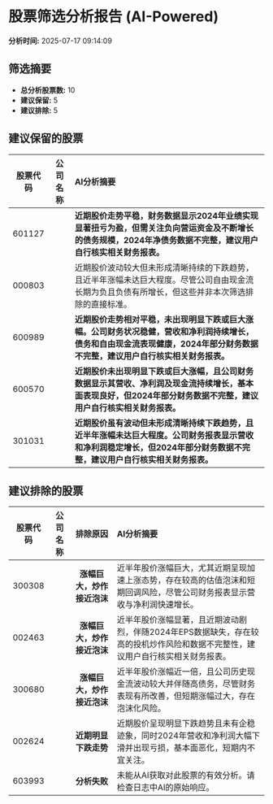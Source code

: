 # 股票筛选分析报告 (AI-Powered)

**分析时间:** 2025-07-17 09:14:09

## 筛选摘要

- **总分析股票数:** 10
- **建议保留:** 5
- **建议排除:** 5

## 建议保留的股票

| 股票代码 | 公司名称 | AI分析摘要 |
|:---:|:---:|:---|
| 601127 |  | **近期股价走势平稳，财务数据显示2024年业绩实现显著扭亏为盈，但需关注负向营运资金及不断增长的债务规模，2024年净债务数据不完整，建议用户自行核实相关财务报表。** |
| 000803 |  | 近期股价波动较大但未形成清晰持续的下跌趋势，且近半年涨幅未达巨大程度。尽管公司自由现金流长期为负且负债有所增长，但这些并非本次筛选排除的直接标准。 |
| 600989 |  | **近期股价走势相对平稳，未出现明显下跌或巨大涨幅。公司财务状况稳健，营收和净利润持续增长，债务和自由现金流表现健康，2024年部分财务数据不完整，建议用户自行核实相关财务报表。** |
| 600570 |  | **近期股价未出现明显下跌或巨大涨幅，且公司财务数据显示其营收、净利润及现金流持续增长，基本面表现良好，但2024年部分财务数据不完整，建议用户自行核实相关财务报表。** |
| 301031 |  | **近期股价虽有波动但未形成清晰持续下跌趋势，且近半年涨幅未达巨大程度。公司财务报表显示营收和净利润稳定增长，但2024年部分财务数据不完整，建议用户自行核实相关财务报表。** |

## 建议排除的股票

| 股票代码 | 公司名称 | 排除原因 | AI分析摘要 |
|:---:|:---:|:---:|:---|
| 300308 |  | **涨幅巨大，炒作接近泡沫** | 近半年股价涨幅巨大，尤其近期呈现加速上涨态势，存在较高的估值泡沫和短期回调风险，尽管公司财务报表显示营收与净利润快速增长。 |
| 002463 |  | **涨幅巨大，炒作接近泡沫** | 近半年股价涨幅显著，且近期波动剧烈，伴随2024年EPS数据缺失，存在较高的投机炒作风险和数据不完整性，建议用户自行核实相关财务报表。 |
| 300680 |  | **涨幅巨大，炒作接近泡沫** | 近半年股价涨幅近一倍，且公司历史现金流波动较大并伴随高债务，尽管财务表现有所改善，但短期涨幅过大，存在泡沫化风险。 |
| 002624 |  | **近期明显下跌走势** | 近期股价呈现明显下跌趋势且未有企稳迹象，同时2024年营收和净利润大幅下滑并出现亏损，基本面恶化，短期内不宜关注。 |
| 603993 |  | **分析失败** | 未能从AI获取对此股票的有效分析。请检查日志中AI的原始响应。 |
